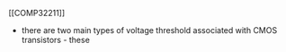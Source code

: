 [[COMP32211]]

- there are two main types of voltage threshold associated with CMOS transistors - these